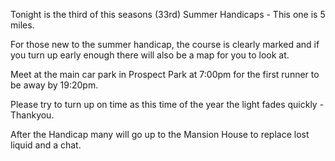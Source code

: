 Tonight is the third of this seasons (33rd) Summer Handicaps - This one is 5 miles.

For those new to the summer handicap, the course is clearly marked and if you turn up early enough there will also be a map for you to look at.

Meet at the main car park in Prospect Park at 7:00pm for the first runner to be away by 19:20pm.

Please try to turn up on time as this time of the year the light fades quickly - Thankyou.

After the Handicap many will go up to the Mansion House to replace lost liquid and a chat.
